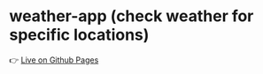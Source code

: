# weather-app (check weather for specific locations)

👉 [Live on Github Pages](https://sibonginhlanhla.github.io/weather-app/) 
